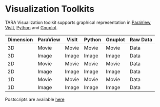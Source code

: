 # Visualization Toolkits

TARA Visualization toolkit supports graphical representation in [ParaView](https://www.paraview.org/), [VisIt](https://wci.llnl.gov/simulation/computer-codes/visit), [Python](https://www.python.org/) and [Gnuplot](http://www.gnuplot.info/).

Dimension | ParaView | VisIt | Python | Gnuplot | Raw Data
--------|--------|--------|--------|--------|--------
3D | Movie | Movie | Movie | Movie | Data
3D | Image | Image | Image | Image | Data  
2D | Movie | Movie | Movie | Movie | Data 
2D | Image | Image | Image | Image | Data 
1D | Movie | Movie | Movie | Movie | Data 
1D | Image | Image | Image | Image | Data 

Postscripts are available [here](https://github.com/RupakMukherjee/TARA/tree/master/PostScripts)
